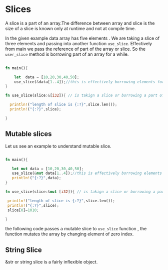 # Slices

A slice is a part of an array.The difference between array and slice is the
size of a slice is known only at runtime and not at compile time.

In the given example data array has five elements . We are taking a slice of three elements and passing into another function `use_slice`. Effectively from main we pass the reference of part of the array or slice.
So the `user_slice` method is borrowing part of an array for a while.

```rust
  
fn main(){

    let  data = [10,20,30,40,50];
    use_slice(&data[1..4]);//this is effectively borrowing elements for a while
}

fn use_slice(slice:&[i32]){ // is takign a slice or borrowing a part of an array of i32s

  println!("length of slice is {:?}",slice.len());
  println!("{:?}",slice);

}

```

## Mutable slices

 Let us see an example to understand mutable slice.

 ```rust

fn main(){

    let mut data = [10,20,30,40,50];
    use_slice(&mut data[1..4]);//this is effectively borrowing elements for a while
    println!("{:?}",data);
}

fn use_slice(slice:&mut [i32]){ // is takign a slice or borrowing a part of an array of i32s

  println!("length of slice is {:?}",slice.len());
  println!("{:?}",slice);
  slice[0]=1010;

}

 ```

 the following code passes a mutable slice to `use_slice` function , the function mutates the array by changing element of zero index.

## String Slice

 &str or string slice is a fairly inflexible object.
